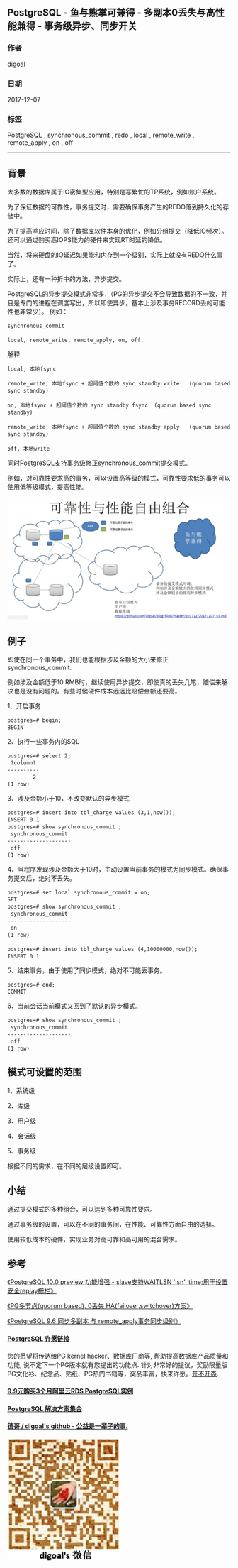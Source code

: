 ## PostgreSQL - 鱼与熊掌可兼得 - 多副本0丢失与高性能兼得 - 事务级异步、同步开关  
                              
### 作者                              
digoal                              
                              
### 日期                              
2017-12-07                             
                              
### 标签                              
PostgreSQL , synchronous_commit , redo , local , remote_write , remote_apply , on , off     
                              
----                              
                              
## 背景     
大多数的数据库属于IO密集型应用，特别是写繁忙的TP系统，例如账户系统。  
  
为了保证数据的可靠性，事务提交时，需要确保事务产生的REDO落到持久化的存储中。  
  
为了提高响应时间，除了数据库软件本身的优化，例如分组提交（降低IO频次）。还可以通过购买高IOPS能力的硬件来实现RT时延的降低。  
  
当然，将来硬盘的IO延迟如果能和内存到一个级别，实际上就没有REDO什么事了。  
  
实际上，还有一种折中的方法，异步提交。  
  
PostgreSQL的异步提交模式非常多，（PG的异步提交不会导致数据的不一致，并且是专门的进程在调度写出，所以即使异步，基本上涉及事务RECORD丢的可能性也非常少）。 例如：  
  
```  
synchronous_commit  
  
local, remote_write, remote_apply, on, off.  
```  
  
解释  
  
```  
local, 本地fsync  
  
remote_write, 本地fsync + 超阈值个数的 sync standby write   (quorum based sync standby)  
  
on, 本地fsync + 超阈值个数的 sync standby fsync  (quorum based sync standby)  
  
remote_write, 本地fsync + 超阈值个数的 sync standby apply   (quorum based sync standby)  
  
off, 本地write     
```  
  
同时PostgreSQL支持事务级修正synchronous_commit提交模式。  
  
例如，对可靠性要求高的事务，可以设置高等级的模式，可靠性要求低的事务可以使用低等级模式，提高性能。  
  
![pic](20171207_01_pic_001.jpg)   
  
## 例子  
即使在同一个事务中，我们也能根据涉及金额的大小来修正synchronous_commit.  
  
例如涉及金额低于10 RMB时，继续使用异步提交，即使真的丢失几笔，赔偿来解决也是没有问题的。有些时候硬件成本远远比赔偿金额还要高。  
  
1、开启事务  
  
```  
postgres=# begin;  
BEGIN  
```  
  
2、执行一些事务内的SQL  
  
```  
postgres=# select 2;  
 ?column?   
----------  
        2  
(1 row)  
```  
  
3、涉及金额小于10，不改变默认的异步模式  
  
```  
postgres=# insert into tbl_charge values (3,1,now());  
INSERT 0 1  
postgres=# show synchronous_commit ;  
 synchronous_commit   
--------------------  
 off  
(1 row)  
```  
  
4、当程序发现涉及金额大于10时，主动设置当前事务的模式为同步模式。确保事务提交后，绝对不丢失。  
  
```  
postgres=# set local synchronous_commit = on;  
SET  
postgres=# show synchronous_commit ;  
 synchronous_commit   
--------------------  
 on  
(1 row)  
  
postgres=# insert into tbl_charge values (4,10000000,now());  
INSERT 0 1  
```  
  
5、结束事务，由于使用了同步模式，绝对不可能丢事务。  
  
```  
postgres=# end;  
COMMIT  
```  
  
6、当前会话当前模式又回到了默认的异步模式。  
  
```  
postgres=# show synchronous_commit ;  
 synchronous_commit   
--------------------  
 off  
(1 row)  
```  
  
## 模式可设置的范围  
1、系统级  
  
2、库级  
  
3、用户级  
  
4、会话级  
  
5、事务级  
  
根据不同的需求，在不同的层级设置即可。  
  
## 小结  
通过提交模式的多种组合，可以达到多种可靠性要求。  
  
通过事务级的设置，可以在不同的事务间，在性能、可靠性方面自由的选择。  
  
使用较低成本的硬件，实现业务对高可靠和高可用的混合需求。  
  
## 参考  
  
[《PostgreSQL 10.0 preview 功能增强 - slave支持WAITLSN 'lsn', time;用于设置安全replay栅栏》](../201703/20170312_18.md)    
  
[《PG多节点(quorum based), 0丢失 HA(failover,switchover)方案》](../201706/20170612_02.md)    
  
[《PostgreSQL 9.6 同步多副本 与 remote_apply事务同步级别》](../201610/20161006_02.md)    
  
  
  
  
  
  
  
  
  
  
  
  
  
  
  
  
  
  
  
  
  
  
  
  
  
  
  
  
  
  
  
  
  
  
  
  
  
  
  
  
  
  
  
  
  
  
  
  
  
  
  
  
  
  
  
  
  
  
  
  
  
  
  
  
  
  
  
  
  
  
  
  
  
  
#### [PostgreSQL 许愿链接](https://github.com/digoal/blog/issues/76 "269ac3d1c492e938c0191101c7238216")
您的愿望将传达给PG kernel hacker、数据库厂商等, 帮助提高数据库产品质量和功能, 说不定下一个PG版本就有您提出的功能点. 针对非常好的提议，奖励限量版PG文化衫、纪念品、贴纸、PG热门书籍等，奖品丰富，快来许愿。[开不开森](https://github.com/digoal/blog/issues/76 "269ac3d1c492e938c0191101c7238216").  
  
  
#### [9.9元购买3个月阿里云RDS PostgreSQL实例](https://www.aliyun.com/database/postgresqlactivity "57258f76c37864c6e6d23383d05714ea")
  
  
#### [PostgreSQL 解决方案集合](https://yq.aliyun.com/topic/118 "40cff096e9ed7122c512b35d8561d9c8")
  
  
#### [德哥 / digoal's github - 公益是一辈子的事.](https://github.com/digoal/blog/blob/master/README.md "22709685feb7cab07d30f30387f0a9ae")
  
  
![digoal's wechat](../pic/digoal_weixin.jpg "f7ad92eeba24523fd47a6e1a0e691b59")
  
